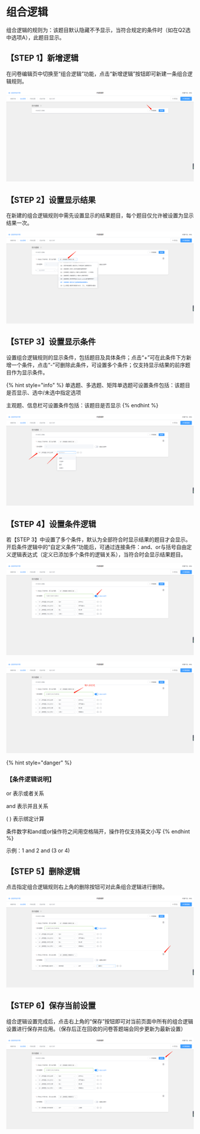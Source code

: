 # 组合逻辑

组合逻辑的规则为：该题目默认隐藏不予显示，当符合规定的条件时（如在Q2选中选项A），此题目显示。

## 【STEP 1】新增逻辑

在问卷编辑页中切换至“组合逻辑”功能，点击“新增逻辑”按钮即可新建一条组合逻辑规则。

![&#x65B0;&#x589E;&#x903B;&#x8F91;](../../.gitbook/assets/image%20%28183%29.png)

## 【STEP 2】设置显示结果

在新建的组合逻辑规则中需先设置显示的结果题目，每个题目仅允许被设置为显示结果一次。

![&#x8BBE;&#x7F6E;&#x663E;&#x793A;&#x7ED3;&#x679C;](../../.gitbook/assets/image%20%28192%29.png)

## 【STEP 3】设置显示条件

设置组合逻辑规则的显示条件，包括题目及具体条件；点击“+”可在此条件下方新增一个条件，点击“-”可删除此条件，可设置多个条件；仅支持显示结果的前序题目作为显示条件。

{% hint style="info" %}
单选题、多选题、矩阵单选题可设置条件包括：该题目是否显示、选中/未选中指定选项

主观题、信息栏可设置条件包括：该题目是否显示
{% endhint %}

![&#x8BBE;&#x7F6E;&#x663E;&#x793A;&#x6761;&#x4EF6;](../../.gitbook/assets/image%20%2861%29.png)

## 【STEP 4】设置条件逻辑

若【STEP 3】中设置了多个条件，默认为全部符合时显示结果的题目才会显示。开启条件逻辑中的“自定义条件”功能后，可通过连接条件：and、or与括号自由定义逻辑表达式（定义已添加多个条件的逻辑关系），当符合时会显示结果题目。

![&#x5F00;&#x542F;&#x81EA;&#x5B9A;&#x4E49;&#x6761;&#x4EF6;](../../.gitbook/assets/image%20%28142%29.png)

![&#x8F93;&#x5165;&#x8868;&#x8FBE;&#x5F0F;](../../.gitbook/assets/image%20%28201%29.png)

{% hint style="danger" %}
### 【条件逻辑说明】

or 表示或者关系 

and 表示并且关系 

\( \) 表示绑定计算

条件数字和and或or操作符之间用空格隔开，操作符仅支持英文小写
{% endhint %}

示例：1 and 2 and \(3 or 4\) 

## 【STEP 5】删除逻辑

点击指定组合逻辑规则右上角的删除按钮可对此条组合逻辑进行删除。

![&#x5220;&#x9664;&#x903B;&#x8F91;](../../.gitbook/assets/image%20%2833%29.png)

## 【STEP 6】保存当前设置

组合逻辑设置完成后，点击右上角的“保存”按钮即可对当前页面中所有的组合逻辑设置进行保存并应用。（保存后正在回收的问卷答题端会同步更新为最新设置）

![&#x4FDD;&#x5B58;&#x7EC4;&#x5408;&#x903B;&#x8F91;&#x8BBE;&#x7F6E;](../../.gitbook/assets/image%20%2884%29.png)



